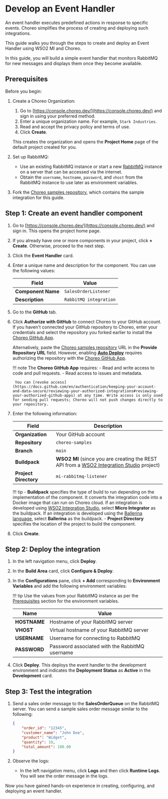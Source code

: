 # Develop an Event Handler

An event handler executes predefined actions in response to specific events. Choreo simplifies the process of creating and deploying such integrations.

This guide walks you through the steps to create and deploy an Event Handler using WSO2 MI and Choreo.

In this guide, you will build a simple event handler that monitors RabbitMQ for new messages and displays them once they become available.

## Prerequisites

Before you begin:

1. Create a Choreo Organization:
    1. Go to [https://console.choreo.dev/](https://console.choreo.dev/) and sign in using your preferred method.
    2. Enter a unique organization name. For example, `Stark Industries`.
    3. Read and accept the privacy policy and terms of use.
    4. Click **Create**.

    This creates the organization and opens the **Project Home** page of the default project created for you.

2. Set up RabbitMQ:
    - Use an existing RabbitMQ instance or start a new [RabbitMQ](https://www.rabbitmq.com/download.html) instance on a server that can be accessed via the internet.
    - Obtain the `username`, `hostname`, `password`, and `vhost` from the RabbitMQ instance to use later as environment variables.

3. Fork the [Choreo samples repository](https://github.com/wso2/choreo-samples), which contains the sample integration for this guide.

## Step 1: Create an event handler component

1. Go to [https://console.choreo.dev/](https://console.choreo.dev/) and sign in. This opens the project home page.
2. If you already have one or more components in your project, click **+ Create**. Otherwise, proceed to the next step.
3. Click the **Event Handler** card.
4. Enter a unique name and description for the component. You can use the following values:

    | **Field**          | **Value**              |
    |--------------------|------------------------|
    | **Component Name** | `SalesOrderListener`   |
    | **Description**    | `RabbitMQ integration` |

5. Go to the **GitHub** tab.
6. Click **Authorize with GitHub** to connect Choreo to your GitHub account. If you haven't connected your GitHub repository to Choreo, enter your credentials and select the repository you forked earlier to install the [Choreo GitHub App](https://github.com/marketplace/choreo-apps).

    Alternatively, paste the [Choreo samples repository](https://github.com/wso2/choreo-samples) URL in the **Provide Repository URL** field. However, enabling [**Auto Deploy**](https://wso2.com/choreo/docs/choreo-concepts/ci-cd/#deploy) requires authorizing the repository with the [Choreo GitHub App](https://github.com/marketplace/choreo-apps).

    !!! note
        The **Choreo GitHub App** requires:
        - Read and write access to code and pull requests.
        - Read access to issues and metadata.

        You can [revoke access](https://docs.github.com/en/authentication/keeping-your-account-and-data-secure/reviewing-your-authorized-integrations#reviewing-your-authorized-github-apps) at any time. Write access is only used for sending pull requests; Choreo will not push changes directly to your repository.

7. Enter the following information:

    | **Field**             | **Description**              |
    |-----------------------|----------------------------- |
    | **Organization**      | Your GitHub account          |
    | **Repository**        | `choreo-samples`             |
    | **Branch**            | `main`                       |
    | **Buildpack**         | **WSO2 MI** (since you are creating the REST API from a [WSO2 Integration Studio](https://wso2.com/micro-integrator/) project) |
    | **Project Directory** | `mi-rabbitmq-listener`       |

    !!! tip
        - **Buildpack** specifies the type of build to run depending on the implementation of the component. It converts the integration code into a Docker image that can run on Choreo cloud. If an integration is developed using [WSO2 Integration Studio](https://wso2.com/integration/integration-studio/), select **Micro Integrator** as the buildpack. If an integration is developed using the [Ballerina language](https://ballerina.io), select **Ballerina** as the buildpack.
        - **Project Directory** specifies the location of the project to build the component.

8. Click **Create**.

## Step 2: Deploy the integration

1. In the left navigation menu, click **Deploy**.
2. In the **Build Area** card, click **Configure & Deploy**.
3. In the **Configurations** pane, click **+ Add** corresponding to **Environment Variables** and add the following environment variables:

    !!! tip
        Use the values from your RabbitMQ instance as per the [Prerequisites](#prerequisites) section for the environment variables.

    | **Name**     | **Value**                                         |
    | ------------- |--------------------------------------------------|
    | **HOSTNAME**  | Hostname of your RabbitMQ server                 |
    | **VHOST**     | Virtual hostname of your RabbitMQ server         |
    | **USERNAME**  | Username for connecting to RabbitMQ              |
    | **PASSWORD**  | Password associated with the RabbitMQ username   |

4. Click **Deploy**. This deploys the event handler to the development environment and indicates the **Deployment Status** as **Active** in the **Development** card.

## Step 3: Test the integration

1. Send a sales order message to the **SalesOrderQueue** on the RabbitMQ server. You can send a sample sales order message similar to the following:

    ```json
    {
        "order_id": "12345",
        "customer_name": "John Doe",
        "product": "Widget",
        "quantity": 10,
        "total_amount": 100.00
    }
    ```

2. Observe the logs:
    - In the left navigation menu, click **Logs** and then click **Runtime Logs**. You will see the order message in the logs.

Now you have gained hands-on experience in creating, configuring, and deploying an event handler.

